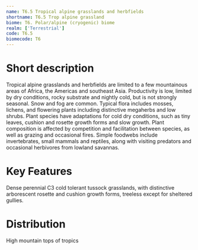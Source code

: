 ```yaml
---
name: T6.5 Tropical alpine grasslands and herbfields
shortname: T6.5 Trop alpine grassland
biome: T6. Polar/alpine (cryogenic) biome
realm: ['Terrestrial']
code: T6.5
biomecode: T6
---
```

# Short description

Tropical alpine grasslands and herbfields are limited to a few mountainous areas of Africa, the Americas and southeast Asia. Productivity is low, limited by dry conditions, rocky substrate and nightly cold, but is not strongly seasonal. Snow and fog are common. Typical flora includes mosses, lichens, and flowering plants including distinctive megaherbs and low shrubs. Plant species have adaptations for cold dry conditions, such as tiny leaves, cushion and rosette growth forms and slow growth. Plant composition is affected by competition and facilitation between species, as well as grazing and occasional fires. Simple foodwebs include invertebrates, small mammals and reptiles, along with visiting predators and occasional herbivores from lowland savannas.

# Key Features

Dense perennial C3 cold tolerant tussock grasslands, with distinctive arborescent rosette and cushion growth forms, treeless except for sheltered gullies.

# Distribution

High mountain tops of tropics
